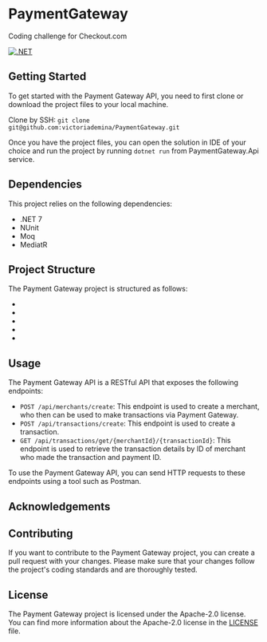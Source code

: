 # PaymentGateway
Coding challenge for Checkout.com

[![.NET](https://github.com/victoriademina/PaymentGateway/actions/workflows/dotnet.yml/badge.svg?branch=main)](https://github.com/victoriademina/PaymentGateway/actions/workflows/dotnet.yml)

## Getting Started

To get started with the Payment Gateway API, you need to first clone or download the project files to your local machine. 

Clone by SSH: `git clone git@github.com:victoriademina/PaymentGateway.git`

Once you have the project files, you can open the solution in IDE of your choice and run the project by running `dotnet run` from PaymentGateway.Api service.

## Dependencies

This project relies on the following dependencies:

* .NET 7
* NUnit
* Moq
* MediatR

## Project Structure

The Payment Gateway project is structured as follows:

* 
* 
* 
* 
* 

## Usage

The Payment Gateway API is a RESTful API that exposes the following endpoints:

* `POST /api/merchants/create`: This endpoint is used to create a merchant, who then can be used to make transactions via Payment Gateway.
* `POST /api/transactions/create`: This endpoint is used to create a transaction. 
* `GET /api/transactions/get/{merchantId}/{transactionId}`: This endpoint is used to retrieve the transaction details by ID of merchant who made the transaction and payment ID.

To use the Payment Gateway API, you can send HTTP requests to these endpoints using a tool such as Postman.

## Acknowledgements

## Contributing

If you want to contribute to the Payment Gateway project, you can create a pull request with your changes. Please make sure that your changes follow the project's coding standards and are thoroughly tested.

## License

The Payment Gateway project is licensed under the Apache-2.0 license. You can find more information about the Apache-2.0 license in the [LICENSE](https://github.com/victoriademina/PaymentGateway/blob/main/LICENSE) file.
